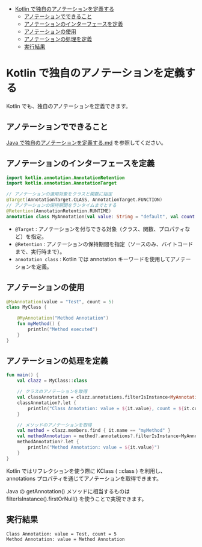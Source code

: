 - [Kotlin で独自のアノテーションを定義する](#kotlin-で独自のアノテーションを定義する)
  - [アノテーションでできること](#アノテーションでできること)
  - [アノテーションのインターフェースを定義](#アノテーションのインターフェースを定義)
  - [アノテーションの使用](#アノテーションの使用)
  - [アノテーションの処理を定義](#アノテーションの処理を定義)
  - [実行結果](#実行結果)


# Kotlin で独自のアノテーションを定義する

Kotlin でも、独自のアノテーションを定義できます。


## アノテーションでできること

[Java で独自のアノテーションを定義する.md](../../Java/アノテーション/Java%20で独自のアノテーションを定義する.md) を参照してください。


## アノテーションのインターフェースを定義

```kotlin
import kotlin.annotation.AnnotationRetention
import kotlin.annotation.AnnotationTarget

// アノテーションの適用対象をクラスと関数に指定
@Target(AnnotationTarget.CLASS, AnnotationTarget.FUNCTION)
// アノテーションの保持期間をランタイムまでとする
@Retention(AnnotationRetention.RUNTIME)
annotation class MyAnnotation(val value: String = "default", val count: Int = 1)
```

- `@Target` : アノテーションを付与できる対象（クラス、関数、プロパティなど）を指定。
- `@Retention` : アノテーションの保持期間を指定（ソースのみ、バイトコードまで、実行時まで）。
- `annotation class` : Kotlin では annotation キーワードを使用してアノテーションを定義。


## アノテーションの使用

```kotlin
@MyAnnotation(value = "Test", count = 5)
class MyClass {

    @MyAnnotation("Method Annotation")
    fun myMethod() {
        println("Method executed")
    }
}
```


## アノテーションの処理を定義

```kotlin
fun main() {
    val clazz = MyClass::class

    // クラスのアノテーションを取得
    val classAnnotation = clazz.annotations.filterIsInstance<MyAnnotation>().firstOrNull()
    classAnnotation?.let {
        println("Class Annotation: value = ${it.value}, count = ${it.count}")
    }

    // メソッドのアノテーションを取得
    val method = clazz.members.find { it.name == "myMethod" }
    val methodAnnotation = method?.annotations?.filterIsInstance<MyAnnotation>()?.firstOrNull()
    methodAnnotation?.let {
        println("Method Annotation: value = ${it.value}")
    }
}
```

Kotlin ではリフレクションを使う際に KClass ( ::class ) を利用し、 annotations プロパティを通じてアノテーションを取得できます。

Java の getAnnotation() メソッドに相当するものは filterIsInstance<T>().firstOrNull() を使うことで実現できます。


## 実行結果

```
Class Annotation: value = Test, count = 5
Method Annotation: value = Method Annotation
```



